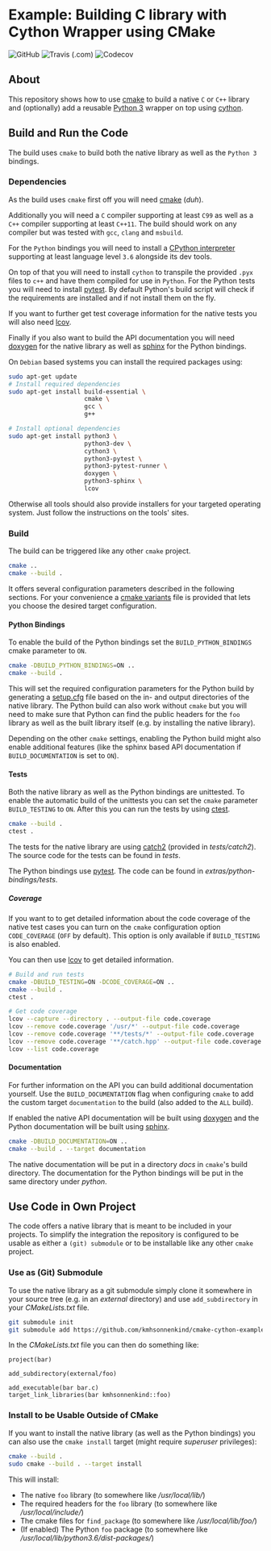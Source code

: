 # Example: Building C library with Cython Wrapper using CMake

![GitHub](https://img.shields.io/github/license/kmhsonnenkind/cmake-cython-example)
![Travis (.com)](https://img.shields.io/travis/com/kmhsonnenkind/cmake-cython-example)
![Codecov](https://img.shields.io/codecov/c/gh/kmhsonnenkind/cmake-cython-example)

## About

This repository shows how to use [cmake](https://cmake.org/) to build a native `C` or `C++` library and (optionally) add a reusable [Python 3](https://www.python.org) wrapper on top using [cython](https://cython.org).


## Build and Run the Code

The build uses `cmake` to build both the native library as well as the `Python 3` bindings.

### Dependencies

As the build uses `cmake` first off you will need [cmake](https://cmake.org/) (*duh*).

Additionally you will need a `C` compiler supporting at least `C99` as well as a `C++` compiler supporting at least `C++11`. The build should work on any compiler but was tested with `gcc`, `clang` and `msbuild`.

For the `Python` bindings you will need to install a [CPython interpreter](https://www.python.org) supporting at least language level `3.6` alongside its dev tools.

On top of that you will need to install `cython` to transpile the provided `.pyx` files to `c++` and have them compiled for use in `Python`. For the Python tests you will need to install [pytest](https://docs.pytest.org). By default Python's build script will check if the requirements are installed and if not install them on the fly.

If you want to further get test coverage information for the native tests you will also need [lcov](https://github.com/linux-test-project/lcov).

Finally if you also want to build the API documentation you will need [doxygen](https://www.doxygen.nl/) for the native library as well as [sphinx](https://www.sphinx-doc.org/) for the Python bindings.

On `Debian` based systems you can install the required packages using:

```sh
sudo apt-get update
# Install required dependencies
sudo apt-get install build-essential \
                     cmake \
                     gcc \
                     g++

# Install optional dependencies
sudo apt-get install python3 \
                     python3-dev \
                     cython3 \
                     python3-pytest \
                     python3-pytest-runner \
                     doxygen \
                     python3-sphinx \
                     lcov
```

Otherwise all tools should also provide installers for your targeted operating system. Just follow the instructions on the tools' sites.

### Build

The build can be triggered like any other `cmake` project.

```sh
cmake ..
cmake --build .
```

It offers several configuration parameters described in the following sections. For your convenience a [cmake variants](https://vector-of-bool.github.io/docs/vscode-cmake-tools/variants.html) file is provided that lets you choose the desired target configuration.

#### Python Bindings

To enable the build of the Python bindings set the `BUILD_PYTHON_BINDINGS` cmake parameter to `ON`.

```sh
cmake -DBUILD_PYTHON_BINDINGS=ON ..
cmake --build .
```

This will set the required configuration parameters for the Python build by generating a [setup.cfg](https://docs.python.org/3/distutils/configfile.html) file based on the in- and output directories of the native library. The Python build can also work without `cmake` but you will need to make sure that Python can find the public headers for the `foo` library as well as the built library itself (e.g. by installing the native library).

Depending on the other `cmake` settings, enabling the Python build might also enable additional features (like the sphinx based API documentation if `BUILD_DOCUMENTATION` is set to `ON`).

#### Tests

Both the native library as well as the Python bindings are unittested. To enable the automatic build of the unittests you can set the `cmake` parameter `BUILD_TESTING` to `ON`. After this you can run the tests by using [ctest](https://cmake.org/cmake/help/latest/manual/ctest.1.html).

```sh
cmake --build .
ctest .
```

The tests for the native library are using [catch2](https://github.com/catchorg/Catch2) (provided in *tests/catch2*). The source code for the tests can be found in *tests*.

The Python bindings use [pytest](https://docs.pytest.org). The code can be found in *extras/python-bindings/tests*.

##### Coverage

If you want to to get detailed information about the code coverage of the native test cases you can turn on the `cmake` configuration option `CODE_COVERAGE` (`OFF` by default). This option is only available if `BUILD_TESTING` is also enabled.

You can then use [lcov](https://github.com/linux-test-project/lcov) to get detailed information.

```sh
# Build and run tests
cmake -DBUILD_TESTING=ON -DCODE_COVERAGE=ON ..
cmake --build .
ctest .

# Get code coverage
lcov --capture --directory . --output-file code.coverage
lcov --remove code.coverage '/usr/*' --output-file code.coverage
lcov --remove code.coverage '**/tests/*' --output-file code.coverage
lcov --remove code.coverage '**/catch.hpp' --output-file code.coverage
lcov --list code.coverage
```


#### Documentation

For further information on the API you can build additional documentation yourself. Use the `BUILD_DOCUMENTATION` flag when configuring `cmake` to add the custom target `documentation` to the build (also added to the `ALL` build).

If enabled the native API documentation will be built using [doxygen](https://www.doxygen.nl/) and the Python documentation will be built using [sphinx](https://www.sphinx-doc.org/).

```sh
cmake -DBUILD_DOCUMENTATION=ON ..
cmake --build . --target documentation
```

The native documentation will be put in a directory *docs* in `cmake`'s build directory. The documentation for the Python bindings will be put in the same directory under *python*.

## Use Code in Own Project

The code offers a native library that is meant to be included in your projects. To simplify the integration the repository is configured to be usable as either a `(git) submodule` or to be installable like any other `cmake` project.

### Use as (Git) Submodule

To use the native library as a git submodule simply clone it somewhere in your source tree (e.g. in an *external* directory) and use `add_subdirectory` in your *CMakeLists.txt* file.

```sh
git submodule init
git submodule add https://github.com/kmhsonnenkind/cmake-cython-example.git external/foo
```

In the *CMakeLists.txt* file you can then do something like:

```
project(bar)

add_subdirectory(external/foo)

add_executable(bar bar.c)
target_link_libraries(bar kmhsonnenkind::foo)
```

### Install to be Usable Outside of CMake

If you want to install the native library (as well as the Python bindings) you can also use the `cmake install` target (might require *superuser* privileges):

```sh
cmake --build .
sudo cmake --build . --target install
```

This will install:
* The native `foo` library (to somewhere like */usr/local/lib/*)
* The required headers for the `foo` library (to somewhere like */usr/local/include/*)
* The cmake files for `find_package` (to somewhere like */usr/local/lib/foo/*)
* (If enabled) The Python `foo` package (to somewhere like */usr/local/lib/python3.6/dist-packages/*)
